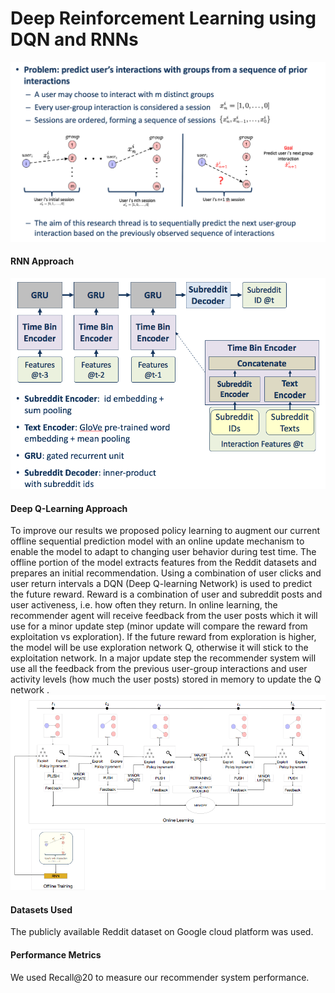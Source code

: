 # Deep Reinforcement Learning using DQN and RNNs
![Group Interaction](/images/groupInteraction.png)

#### RNN Approach
![RNN](/images/RNN.png)

#### Deep Q-Learning Approach
To improve our results we proposed policy learning to augment our current offline sequential prediction model with an online update mechanism to enable the model to adapt to changing user behavior during test time. The offline portion of the model extracts features from the Reddit datasets and prepares an initial recommendation. Using a combination of user clicks and user return intervals a DQN (Deep Q-learning Network) is used to predict the future reward. Reward is a combination of user and subreddit posts and user activeness, i.e. how often they return. In online learning, the recommender agent will receive feedback from the user posts which it will use for a minor update step (minor update will compare the reward from exploitation vs exploration). If the future reward from exploration is higher, the model will be use exploration network Q, otherwise it will stick to the exploitation network. In a major update step the recommender system will use all the feedback from the previous user-group interactions and user activity levels (how much the user posts) stored in memory to update the Q network .
![DRL](/images/DRL.png)

#### Datasets Used
The publicly available Reddit dataset on Google cloud platform was used. 

#### Performance Metrics
We used Recall@20 to measure our recommender system performance. 

